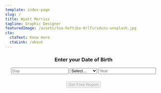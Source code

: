 ```yaml
---
template: index-page
slug: /
title: Wyatt Morriss
tagline: Graphic Designer
featuredImage: /assets/toa-heftiba-0rlfirsdvzu-unsplash.jpg
cta:
  ctaText: Know more
  ctaLink: /about
---
```

<center><div id="numerologyCalcForm">
<h3>Enter your Date of Birth</h3>
<form id="numeroCalc">
<input type="text" oninput="calculateNumber()" id="day" value="" maxlength="2" placeholder="Day">
  <select id="month" value="" onchange="calculateNumber()">
    <option value="0">Select&#8230;</option>
    <option value="1">January</option>
    <option value="2">February</option>
    <option value="3">March</option>
    <option value="4">April</option>
    <option value="5">May</option>
    <option value="6">June</option>
    <option value="7">July</option>
    <option value="8">August</option>
    <option value="9">September</option>
    <option value="10">October</option>
    <option value="11">November</option>
    <option value="12">December</option>
  </select>
  <input type="text" oninput="calculateNumber()" id="year" value="" maxlength="4" placeholder="Year">
</form>
  <div id="outputText"><h3></h3></div>
<button id="btnToStore" onclick="directNumerology()" disabled="">Get Free Report</button>
</div>
<script>var theForm = document.forms["numeroCalc"];
var day = theForm.elements["day"];
var month = theForm.elements["month"];
var year = theForm.elements["year"];
var birthNumber = 0;
function calculateNumber()
{
  //Instantiate Variables.
  theForm = document.forms["numeroCalc"];
  day = theForm.elements["day"];
  month = theForm.elements["month"];
  year = theForm.elements["year"];
  
  if (validate(day, month, year))
  {
    // Calculate Birth Number.
    birthNumber = calcString(day.value)+calcString(month.value)+calcString(year.value);
    birthNumber = calcString(birthNumber.toString());
     
    document.getElementById("outputText").innerHTML = "<h3>Your Numerology Number is: " + birthNumber + "</h3>";
    document.getElementById("btnToStore").disabled = false;
 
    }
  else
  {
      document.getElementById("btnToStore").disabled = true;
      document.getElementById("outputText").innerHTML = "";
    document.getElementById("outputText").innerHTML = "<h3></h3>";
  }
}

// Checks if int value of string is greater than 9.
// If so, it passes to be calculated sequentially.
function calcString(strValue)
{
  while (parseInt(strValue) > 9)
    {
      strValue = addStringSequentially(strValue)
    }
  return parseInt(strValue);
}

// Calculates value of string based on int value.
function addStringSequentially(strNum)
{
  
  var placeholder = 0;
  for(var i=0; i<strNum.length; i++)
    {
      placeholder += parseInt(strNum.charAt(i));
    }
  return placeholder.toString();
}

function validate(day, month, year)
{
  var dayVal = false;
  var monthVal = false;
  var yearVal = false;
  if(!isNaN(parseInt(day.value)) &#038;&#038; parseInt(day.value) <= 31 &#038;&#038; parseInt(day.value) >=1)
    {
      day.style.backgroundColor = "#eee";
      dayVal = true;
    }else{
      if(day.value == ""){day.style.backgroundColor = "#eee";}
      else{day.style.backgroundColor = "rgba\(255,0,0,0.1\)";}
      day.innerHTML = "Please enter a valid birth date";
    }
  
  if(!isNaN(parseInt(year.value)) && parseInt(year.value) <= (new Date().getFullYear()) &#038;&#038; parseInt(year.value) >=1900)
    {
      year.style.backgroundColor = "#eee";
      yearVal = true;
    }else{
      if(year.value == ""){year.style.backgroundColor = "#eee";}
      else{year.style.backgroundColor = "rgba\(255,0,0,0.1\)";}
      year.innerHTML = "Please enter a valid birth date";
    }
  
  if(parseInt(month.value) != 0)
    {
      monthVal = true;
    }
  
  if (dayVal && monthVal && yearVal)
    {
      return true;
    }

  return false;
}

function directNumerology()
{
  window.location="https://42437gp20bk7mbq53jjf6kgl4b.hop.clickbank.net/?tid=G";
}</script></center>